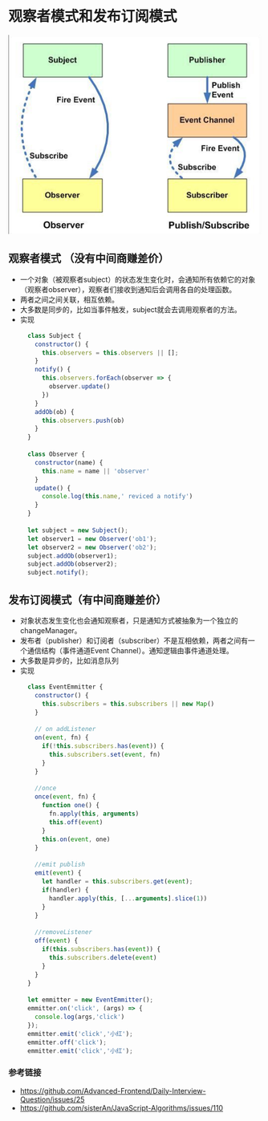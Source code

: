 # 观察者模式和发布订阅模式
![观察者与发布订阅模式](./gcorobser.png)

## 观察者模式 （没有中间商赚差价）
<!-- ![观察者与发布订阅模式](./四次挥手.png) -->

- 一个对象（被观察者subject）的状态发生变化时，会通知所有依赖它的对象（观察者observer），观察者们接收到通知后会调用各自的处理函数。
- 两者之间之间关联，相互依赖。
- 大多数是同步的，比如当事件触发，subject就会去调用观察者的方法。
- 实现
  ``` js
    class Subject {
      constructor() {
        this.observers = this.observers || [];
      }
      notify() {
        this.observers.forEach(observer => {
          observer.update()
        })
      }
      addOb(ob) {
        this.observers.push(ob)
      }
    }

    class Observer {
      constructor(name) {
        this.name = name || 'observer'
      }
      update() {
        console.log(this.name,' reviced a notify')
      }
    }

    let subject = new Subject();
    let observer1 = new Observer('ob1');
    let observer2 = new Observer('ob2');
    subject.addOb(observer1);
    subject.addOb(observer2);
    subject.notify();
  ```
  

## 发布订阅模式（有中间商赚差价）
- 对象状态发生变化也会通知观察者，只是通知方式被抽象为一个独立的changeManager。
- 发布者（publisher）和订阅者（subscriber）不是互相依赖，两者之间有一个通信结构（事件通道Event Channel）。通知逻辑由事件通道处理。
- 大多数是异步的，比如消息队列
- 实现
  ``` js
    class EventEmmitter {
      constructor() {
        this.subscribers = this.subscribers || new Map()
      }

      // on addListener
      on(event, fn) {
        if(!this.subscribers.has(event)) {
          this.subscribers.set(event, fn)
        }
      }

      //once
      once(event, fn) {
        function one() {
          fn.apply(this, arguments)
          this.off(event)
        }
        this.on(event, one)
      }

      //emit publish
      emit(event) {
        let handler = this.subscribers.get(event);
        if(handler) {
          handler.apply(this, [...arguments].slice(1))
        }
      }

      //removeListener
      off(event) {
        if(this.subscribers.has(event)) {
          this.subscribers.delete(event)
        }
      }
    }

    let emmitter = new EventEmmitter();
    emmitter.on('click', (args) => {
      console.log(args,'click')
    });
    emmitter.emit('click','小红');
    emmitter.off('click');
    emmitter.emit('click','小红');
  ```


### 参考链接
- https://github.com/Advanced-Frontend/Daily-Interview-Question/issues/25
- https://github.com/sisterAn/JavaScript-Algorithms/issues/110
